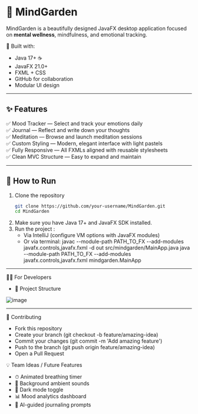 # 🌱 MindGarden

MindGarden is a beautifully designed JavaFX desktop application focused on **mental wellness**, mindfulness, and emotional tracking.

🧘 Built with:
- Java 17+ ☕
- JavaFX 21.0+
- FXML + CSS
- GitHub for collaboration
- Modular UI design

---

## ✨ Features

✅ Mood Tracker — Select and track your emotions daily  
✅ Journal — Reflect and write down your thoughts  
✅ Meditation — Browse and launch meditation sessions  
✅ Custom Styling — Modern, elegant interface with light pastels  
✅ Fully Responsive — All FXMLs aligned with reusable stylesheets  
✅ Clean MVC Structure — Easy to expand and maintain

---


## 🚀 How to Run

1. Clone the repository  
   ```bash
   git clone https://github.com/your-username/MindGarden.git
   cd MindGarden


2. Make sure you have Java 17+ and JavaFX SDK installed.
3. Run the project :
   - Via IntelliJ (configure VM options with JavaFX modules)
   - Or via terminal:
     javac --module-path PATH_TO_FX --add-modules javafx.controls,javafx.fxml -d out src/mindgarden/MainApp.java
     java --module-path PATH_TO_FX --add-modules javafx.controls,javafx.fxml mindgarden.MainApp

---
👨‍💻 For Developers
 - 📁 Project Structure



![image](https://github.com/user-attachments/assets/802049b8-811e-493b-98de-e80a5b155bef)

---
   🤝 Contributing
- Fork this repository
- Create your branch (git checkout -b feature/amazing-idea)
- Commit your changes (git commit -m 'Add amazing feature')
- Push to the branch (git push origin feature/amazing-idea)
- Open a Pull Request



💡 Team Ideas / Future Features
- ⏱ Animated breathing timer
- 🎵 Background ambient sounds
- 🌙 Dark mode toggle
- 📊 Mood analytics dashboard
- 🧠 AI-guided journaling prompts






